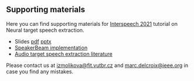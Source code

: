 ## Supporting materials

Here you can find supporting materials for [Interspeech 2021](https://www.interspeech2021.org/) tutorial on Neural target speech extraction. 

- Slides [pdf](is2021_tse_tutorial.pdf) [pptx](is2021_tse_tutorial.pptx)
- [SpeakerBeam implementation](github.com/BUTSpeechFIT/SpeakerBeam)
- [Audio target speech extraction literature](https://docs.google.com/spreadsheets/d/1iiMhxjYQ6bR90CQ3pfQrAIOz5P2UBaMtZmu-xt7rr8U/edit?usp=sharing)

Please contact us at izmolikova@fit.vutbr.cz and marc.delcroix@ieee.org in case you find any mistakes.
